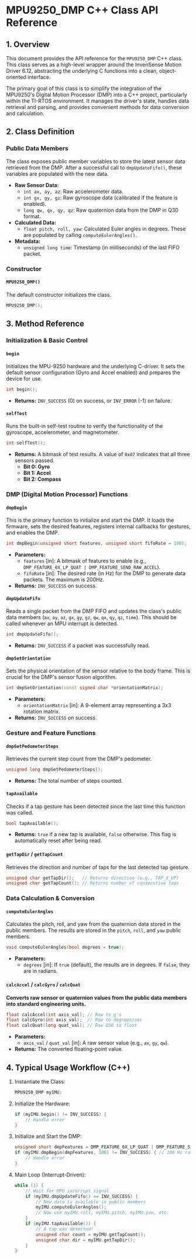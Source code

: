 # MPU9250_DMP C++ Class API Reference

## 1. Overview

This document provides the API reference for the `MPU9250_DMP` C++ class. This class serves as a high-level wrapper around the InvenSense Motion Driver 6.12, abstracting the underlying C functions into a clean, object-oriented interface.

The primary goal of this class is to simplify the integration of the MPU9250's Digital Motion Processor (DMP) into a C++ project, particularly within the TI-RTOS environment. It manages the driver's state, handles data retrieval and parsing, and provides convenient methods for data conversion and calculation.

## 2. Class Definition

### Public Data Members

The class exposes public member variables to store the latest sensor data retrieved from the DMP. After a successful call to `dmpUpdateFifo()`, these variables are populated with the new data.

* **Raw Sensor Data:**
  * `int ax, ay, az`: Raw accelerometer data.
  * `int gx, gy, gz`: Raw gyroscope data (calibrated if the feature is enabled).
  * `long qw, qx, qy, qz`: Raw quaternion data from the DMP in Q30 format.
* **Calculated Data:**
  * `float pitch, roll, yaw`: Calculated Euler angles in degrees. These are populated by calling `computeEulerAngles()`.
* **Metadata:**
  * `unsigned long time`: Timestamp (in milliseconds) of the last FIFO packet.

### Constructor

#### `MPU9250_DMP()`

The default constructor initializes the class.

```cpp
MPU9250_DMP();
```

## 3. Method Reference

### Initialization & Basic Control

#### `begin`

Initializes the MPU-9250 hardware and the underlying C-driver. It sets the default sensor configuration (Gyro and Accel enabled) and prepares the device for use.

```cpp
int begin();
```

* **Returns:** `INV_SUCCESS` (0) on success, or `INV_ERROR` (-1) on failure.

#### `selfTest`

Runs the built-in self-test routine to verify the functionality of the gyroscope, accelerometer, and magnetometer.

```cpp
int selfTest();
```

* **Returns:** A bitmask of test results. A value of `0x07` indicates that all three sensors passed.
  * **Bit 0: Gyro**
  * **Bit 1: Accel**
  * **Bit 2: Compass**

### DMP (Digital Motion Processor) Functions

#### `dmpBegin`

This is the primary function to initialize and start the DMP. It loads the firmware, sets the desired features, registers internal callbacks for gestures, and enables the DMP.

```cpp
int dmpBegin(unsigned short features, unsigned short fifoRate = 100);
```

* **Parameters:**
  * `features` [in]: A bitmask of features to enable (e.g., `DMP_FEATURE_6X_LP_QUAT | DMP_FEATURE_SEND_RAW_ACCEL`).
  * `fifoRate` [in]: The desired rate (in Hz) for the DMP to generate data packets. The maximum is 200Hz.
* **Returns:** `INV_SUCCESS` on success.

#### `dmpUpdateFifo`

Reads a single packet from the DMP FIFO and updates the class's public data members (`ax`, `ay`, `az`, `gx`, `gy`, `gz`, `qw`, `qx`, `qy`, `qz`, `time`). This should be called whenever an MPU interrupt is detected.

```cpp
int dmpUpdateFifo();
```

* **Returns:** `INV_SUCCESS` if a packet was successfully read.

#### `dmpSetOrientation`

Sets the physical orientation of the sensor relative to the body frame. This is crucial for the DMP's sensor fusion algorithm.

```cpp
int dmpSetOrientation(const signed char *orientationMatrix);
```

* **Parameters:**
  * `orientationMatrix` [in]: A 9-element array representing a 3x3 rotation matrix.
* **Returns:** `INV_SUCCESS` on success.

### Gesture and Feature Functions

#### `dmpGetPedometerSteps`

Retrieves the current step count from the DMP's pedometer.

```cpp
unsigned long dmpGetPedometerSteps();
```

* **Returns:** The total number of steps counted.

#### `tapAvailable`

Checks if a tap gesture has been detected since the last time this function was called.

```cpp
bool tapAvailable();
```

* **Returns:** `true` if a new tap is available, `false` otherwise. This flag is automatically reset after being read.

#### `getTapDir` / `getTapCount`

Retrieves the direction and number of taps for the last detected tap gesture.

```cpp
unsigned char getTapDir();   // Returns direction (e.g., TAP_X_UP)
unsigned char getTapCount(); // Returns number of consecutive taps
```

### Data Calculation & Conversion

#### `computeEulerAngles`

Calculates the pitch, roll, and yaw from the quaternion data stored in the public members. The results are stored in the `pitch`, `roll`, and `yaw` public members.

```cpp
void computeEulerAngles(bool degrees = true);
```

* **Parameters:**
  * `degrees` [in]: If `true` (default), the results are in degrees. If `false`, they are in radians.

#### `calcAccel` / `calcGyro` / `calcQuat`

**Converts raw sensor or quaternion values from the public data members into standard engineering units.**

```cpp
float calcAccel(int axis_val); // Raw to g's
float calcGyro(int axis_val);  // Raw to degrees/sec
float calcQuat(long quat_val); // Raw Q30 to float
```

* **Parameters:**
  * `axis_val` / `quat_val` [in]: A raw sensor value (e.g., `ax`, `gy`, `qw`).
* **Returns:** The converted floating-point value.

## 4. Typical Usage Workflow (C++)

1. Instantiate the Class:

    ```cpp
    MPU9250_DMP myIMU;
    ```

2. Initialize the Hardware:

    ```cpp
    if (myIMU.begin() != INV_SUCCESS) {
        // Handle error
    }
    ```

3. Initialize and Start the DMP:

    ```cpp
    unsigned short dmpFeatures = DMP_FEATURE_6X_LP_QUAT | DMP_FEATURE_SEND_RAW_ACCEL | DMP_FEATURE_TAP;
    if (myIMU.dmpBegin(dmpFeatures, 100) != INV_SUCCESS) { // 100 Hz rate
        // Handle error
    }
    ```

4. Main Loop (Interrupt-Driven):

    ```cpp
    while (1) {
        // Wait for MPU interrupt signal
        if (myIMU.dmpUpdateFifo() == INV_SUCCESS) {
            // New data is available in public members
            myIMU.computeEulerAngles();
            // Now use myIMU.roll, myIMU.pitch, myIMU.yaw, etc.
        }
        if (myIMU.tapAvailable()) {
            // A tap was detected!
            unsigned char count = myIMU.getTapCount();
            unsigned char dir = myIMU.getTapDir();
        }
    }
    ```
